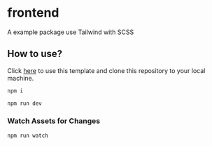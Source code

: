 # frontend

A example package use Tailwind with SCSS

## How to use?

Click [here](https://github.com/yensubldg/unframework_tailwindcss/generate) to use this template and clone this repository to your local machine.

```bash
npm i
```

```bash
npm run dev
```
### Watch Assets for Changes
```
npm run watch
```
